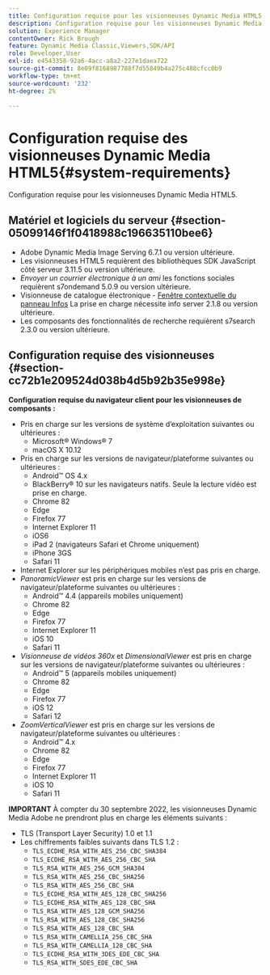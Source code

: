 ```yaml
---
title: Configuration requise pour les visionneuses Dynamic Media HTML5
description: Configuration requise pour les visionneuses Dynamic Media HTML5.
solution: Experience Manager
contentOwner: Rick Brough
feature: Dynamic Media Classic,Viewers,SDK/API
role: Developer,User
exl-id: e4543358-92a6-4acc-a8a2-227e1daea722
source-git-commit: 8e09f8168987788f7d55849b4a275c488cfcc0b9
workflow-type: tm+mt
source-wordcount: '232'
ht-degree: 2%

---
```


# Configuration requise des visionneuses Dynamic Media HTML5{#system-requirements}

Configuration requise pour les visionneuses Dynamic Media HTML5.

<!-- Updated March 03, 2022 Contact is now Deepa Gupta -->

<!-- Updated April 06, 2021 from https://wiki.corp.adobe.com/pages/viewpage.action?spaceKey=scene7qa&title=s7Viewers%2C+S7SDK%2C+S7OnDemand+Release+Notes - Contact is Sasha -->

## Matériel et logiciels du serveur {#section-05099146f1f0418988c196635110bee6}

<!-- Updated March 03, 2022 Contact is now Deepa Gupta -->

* Adobe Dynamic Media Image Serving 6.7.1 ou version ultérieure.
* Les visionneuses HTML5 requièrent des bibliothèques SDK JavaScript côté serveur 3.11.5 ou version ultérieure.
* *Envoyer un courrier électronique à un ami* les fonctions sociales requièrent s7ondemand 5.0.9 ou version ultérieure.
* Visionneuse de catalogue électronique - [Fenêtre contextuelle du panneau Infos](/help/aem-viewers-ref/c-html5-s7-aem-asset-viewers/c-html5-20-ecatalog-viewer-about/c-html5-20-ecatalog-viewer-customizingviewer/r-html5-ecatalog-viewer-20-customize-infopanelpopup.md) La prise en charge nécessite info server 2.1.8 ou version ultérieure.
* Les composants des fonctionnalités de recherche requièrent s7search 2.3.0 ou version ultérieure.

## Configuration requise des visionneuses {#section-cc72b1e209524d038b4d5b92b35e998e}

**Configuration requise du navigateur client pour les visionneuses de composants :**

* Pris en charge sur les versions de système d’exploitation suivantes ou ultérieures :
   * Microsoft® Windows® 7
   * macOS X 10.12
* Pris en charge sur les versions de navigateur/plateforme suivantes ou ultérieures :
   * Android™ OS 4.x
   * BlackBerry® 10 sur les navigateurs natifs. Seule la lecture vidéo est prise en charge.
   * Chrome 82
   * Edge
   * Firefox 77
   * Internet Explorer 11
   * iOS6
   * iPad 2 (navigateurs Safari et Chrome uniquement)
   * iPhone 3GS
   * Safari 11
* Internet Explorer sur les périphériques mobiles n’est pas pris en charge.
* *PanoramicViewer* est pris en charge sur les versions de navigateur/plateforme suivantes ou ultérieures :
   * Android™ 4.4 (appareils mobiles uniquement)
   * Chrome 82
   * Edge
   * Firefox 77
   * Internet Explorer 11
   * iOS 10
   * Safari 11
* *Visionneuse de vidéos 360x* et *DimensionalViewer* est pris en charge sur les versions de navigateur/plateforme suivantes ou ultérieures :
   * Android™ 5 (appareils mobiles uniquement)
   * Chrome 82
   * Edge
   * Firefox 77
   * iOS 12
   * Safari 12
* *ZoomVerticalViewer* est pris en charge sur les versions de navigateur/plateforme suivantes ou ultérieures :
   * Android™ 4.x
   * Chrome 82
   * Edge
   * Firefox 77
   * Internet Explorer 11
   * iOS 10
   * Safari 11

**IMPORTANT**
À compter du 30 septembre 2022, les visionneuses Dynamic Media Adobe ne prendront plus en charge les éléments suivants :

* TLS (Transport Layer Security) 1.0 et 1.1
* Les chiffrements faibles suivants dans TLS 1.2 :
   * `TLS_ECDHE_RSA_WITH_AES_256_CBC_SHA384`
   * `TLS_ECDHE_RSA_WITH_AES_256_CBC_SHA`
   * `TLS_RSA_WITH_AES_256_GCM_SHA384`
   * `TLS_RSA_WITH_AES_256_CBC_SHA256`
   * `TLS_RSA_WITH_AES_256_CBC_SHA`
   * `TLS_ECDHE_RSA_WITH_AES_128_CBC_SHA256`
   * `TLS_ECDHE_RSA_WITH_AES_128_CBC_SHA`
   * `TLS_RSA_WITH_AES_128_GCM_SHA256`
   * `TLS_RSA_WITH_AES_128_CBC_SHA256`
   * `TLS_RSA_WITH_AES_128_CBC_SHA`
   * `TLS_RSA_WITH_CAMELLIA_256_CBC_SHA`
   * `TLS_RSA_WITH_CAMELLIA_128_CBC_SHA`
   * `TLS_ECDHE_RSA_WITH_3DES_EDE_CBC_SHA`
   * `TLS_RSA_WITH_SDES_EDE_CBC_SHA`

<!-- Effective September 30, 2018, Adobe Dynamic Media Classic Viewers ended support of Transport Layer Security 1.0 (TLS 1.0). As such, Dynamic Media Classic no longer supports viewers on the following browsers/platforms that support TLS 1.0 (Adobe recommends using TLS 1.2 or later):

* Android™ 2.3.7
* Android™ 4.0.4
* Android™ 4.1.1
* Android™ 4.2.2
* Android™ 4.3
* Internet Explorer 7 on Window Vista®
* Internet Explorer 8 on Windows® XP
* Internet Explorer 8-10 on Windows® 7
* Internet Explorer 10 on Windows® Phone 8.0
* Safari 5.1.9 on Apple OS X 10.6.8
* Safari 6.0.4 on Apple OS X 10.8.4
* Java™ 6u45
* Java™ 7u25
* OpenSSL 0.9.8y
* Baidu January 2015 -->

<!-- FLASH VIEWERS END-OF-LIFE — Effective January 31, 2017, Adobe Dynamic Media Classic officially ended support for the Flash viewer platform. -->
